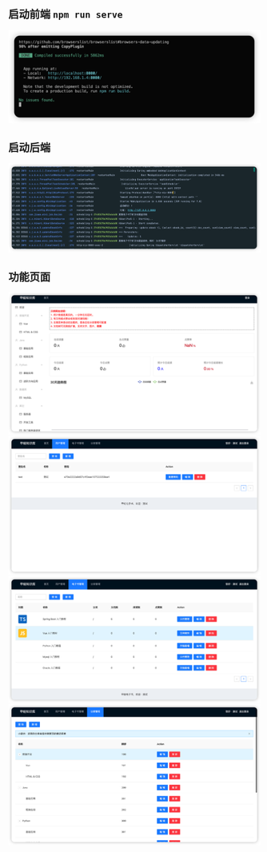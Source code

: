 ## 启动前端   `npm run serve`

![前端启动](img/iShot_2023-01-29_18.39.09.png)

## 启动后端
![后端启动](img/iShot_2023-01-29_19.52.07.png)

## 功能页面

![](img/iShot_2023-01-29_19.50.08.png)
![](img/iShot_2023-01-29_19.50.29.png)
![](img/iShot_2023-01-29_19.50.38.png)
![](img/iShot_2023-01-29_19.50.48.png)




